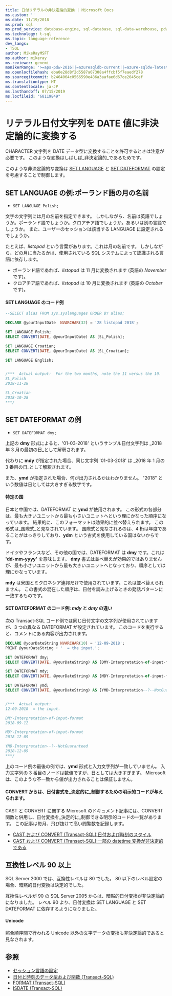 ```yaml
---
title: 日付リテラルの非決定論的変換 | Microsoft Docs
ms.custom: ''
ms.date: 11/19/2018
ms.prod: sql
ms.prod_service: database-engine, sql-database, sql-data-warehouse, pdw
ms.technology: t-sql
ms.topic: language-reference
dev_langs:
- TSQL
author: MikeRayMSFT
ms.author: mikeray
ms.reviewer: genemi
monikerRange: '>=aps-pdw-2016||=azuresqldb-current||=azure-sqldw-latest||>=sql-server-2016||=sqlallproducts-allversions||>=sql-server-linux-2017||=azuresqldb-mi-current'
ms.openlocfilehash: eba0e28d8f2d5587a07308a4ffcbf5f7eaedf278
ms.sourcegitcommit: b2464064c0566590e486a3aafae6d67ce2645cef
ms.translationtype: HT
ms.contentlocale: ja-JP
ms.lasthandoff: 07/15/2019
ms.locfileid: "68119849"
---
```

# <a name="nondeterministic-conversion-of-literal-date-strings-into-date-values"></a>リテラル日付文字列を DATE 値に非決定論的に変換する

CHARACTER 文字列を DATE データ型に変換することを許可するときは注意が必要です。 このような変換はしばしば_非決定論的_であるためです。

このような非決定論的な変換は [SET LANGUAGE](../statements/set-language-transact-sql.md) と [SET DATEFORMAT](../statements/set-dateformat-transact-sql.md) の設定を考慮することで制御します。



## <a name="set-language-example-month-name-in-polish"></a>SET LANGUAGE の例:ポーランド語の月の名前

- `SET LANGUAGE Polish;`

文字の文字列には月の名前を指定できます。 しかしながら、名前は英語でしょうか。ポーランド語でしょうか。クロアチア語でしょうか。あるいは別の言語でしょうか。 また、ユーザーのセッションは該当する LANGUAGE に設定されるでしょうか。

たとえば、_listopad_ という言葉があります。これは月の名前です。 しかしながら、どの月に当たるかは、使用されている SQL システムによって認識される言語に依存します。
- ポーランド語であれば、_listopad_ は 11 月に変換されます (英語の _November_ です)。
- クロアチア語であれば、_listopad_ は 10 月に変換されます (英語の _October_ です)。

#### <a name="code-example-of-set-language"></a>SET LANGUAGE のコード例

```sql
--SELECT alias FROM sys.syslanguages ORDER BY alias;

DECLARE @yourInputDate  NVARCHAR(32) = '28 listopad 2018';

SET LANGUAGE Polish;
SELECT CONVERT(DATE, @yourInputDate) AS [SL_Polish];

SET LANGUAGE Croatian;
SELECT CONVERT(DATE, @yourInputDate) AS [SL_Croatian];

SET LANGUAGE English;


/***  Actual output:  For the two months, note the 11 versus the 10.
SL_Polish
2018-11-28

SL_Croatian
2018-10-28
***/
```



## <a name="set-dateformat-example"></a>SET DATEFORMAT の例

- `SET DATEFORMAT dmy;`

上記の **dmy** 形式によると、'01-03-2018' というサンプル日付文字列は _2018 年 3 月の最初の日_として解釈されます。

代わりに **mdy** が指定された場合、同じ文字列 '01-03-2018' は _2018 年 1 月の 3 番目の日_として解釈されます。

また、**ymd** が指定された場合、何が出力されるかはわかりません。 "2018" という数値は日としては大きすぎる数字です。
<!--
The preceding claim of "no guarantee" might be incorrect, in the minds of the SQL query engine Developer team?
-->

#### <a name="specific-countries"></a>特定の国

日本と中国では、DATEFORMAT に **ymd** が使用されます。 この形式の各部分は、最も大きいユニットから最も小さいユニットへという理にかなった順序になっています。 結果的に、このフォーマットは効果的に並べ替えられます。 この形式は_国際式_と見なされています。 国際式と見なされるのは、4 桁は年度であることがはっきりしており、**ydm** という古式を使用している国はないからです。

ドイツやフランスなど、その他の国では、DATEFORMAT は **dmy** です。これは **'dd-mm-yyyy'** を意味します。 **dmy** 書式は並べ替えが効果的ではありませんが、最も小さいユニットから最も大きいユニットへとなっており、順序としては理にかなっています。

**mdy** は米国とミクロネシア連邦だけで使用されています。これは並べ替えられません。 この書式の混在した順序は、日付を読み上げるときの発話パターンに一致するものです。

#### <a name="code-example-of-set-dateformat-mdy-versus-dmy"></a>SET DATEFORMAT のコード例: *mdy* と *dmy* の違い

次の Transact-SQL コード例では同じ日付文字の文字列が使用されていますが、3 つの異なる DATEFORMAT が設定されています。 このコードを実行すると、コメントにある内容が出力されます。

```sql
DECLARE @yourDateString NVARCHAR(10) = '12-09-2018';
PRINT @yourDateString + '  = the input.';

SET DATEFORMAT dmy;
SELECT CONVERT(DATE, @yourDateString) AS [DMY-Interpretation-of-input-format];

SET DATEFORMAT mdy;
SELECT CONVERT(DATE, @yourDateString) AS [MDY-Interpretation-of-input-format];

SET DATEFORMAT ymd;
SELECT CONVERT(DATE, @yourDateString) AS [YMD-Interpretation--?--NotGuaranteed];


/***  Actual output:
12-09-2018  = the input.

DMY-Interpretation-of-input-format
2018-09-12

MDY-Interpretation-of-input-format
2018-12-09

YMD-Interpretation--?--NotGuaranteed
2018-12-09
***/
```

上のコード例の最後の例では、**ymd** 形式と入力文字列が一致していません。 入力文字列の 3 番目のノードは数値ですが、日としては大きすぎます。 Microsoft は、このような不一致から値が出力されることは保証しません。

#### <a name="convert-offers-explicit-codes-for-deterministic-control-of-date-formats"></a>CONVERT からは、日付書式を_決定的に_制御するための明示的コードが与えられます。

CAST と CONVERT に関する Microsoft のドキュメント記事には、CONVERT 関数と併用し、日付変換を_決定的に_制御できる明示的コードの一覧があります。 この記事は毎月、飛び抜けて高い閲覧数を記録します。

- [CAST および CONVERT (Transact-SQL):日付および時刻のスタイル](../functions/cast-and-convert-transact-sql.md#date-and-time-styles)
- [CAST および CONVERT (Transact-SQL):一部の datetime 変換が非決定的である](../functions/cast-and-convert-transact-sql.md#certain-datetime-conversions-are-nondeterministic)



## <a name="compatibility-level-90-and-above"></a>互換性レベル 90 以上

SQL Server 2000 では、互換性レベルは 80 でした。 80 以下のレベル設定の場合、暗黙的日付変換は決定的でした。

互換性レベルが 90 の SQL Server 2005 からは、暗黙的日付変換が非決定論的になりました。 レベル 90 より、日付変換は SET LANGUAGE と SET DATEFORMAT に依存するようになりました。

#### <a name="unicode"></a>Unicode

<!-- The next live sentence needs an explanatory example!  N'somethingHere?'.
-->
照合順序間で行われる Unicode 以外の文字データの変換も非決定論的であると見なされます。



## <a name="see-also"></a>参照

- [セッション言語の設定](../../relational-databases/collations/set-a-session-language.md)
- [日付と時刻のデータ型および関数 (Transact-SQL)](../functions/date-and-time-data-types-and-functions-transact-sql.md)
- [FORMAT (Transact-SQL)](../functions/format-transact-sql.md)
- [ISDATE (Transact-SQL)](../functions/isdate-transact-sql.md)



<!--
This new article is linked-to by the following articles (at least initially on 2018/11/19).....
...
* docs/relational-databases/views/create-indexed-views.md
* docs/relational-databases/indexes/indexes-on-computed-columns.md
* docs/t-sql/functions/cast-and-convert-transact-sql.md
...
As a reaction to public PR 1279, this approach of creating a new article to link to is a better alternative than a docs/includes/ approach.
GeneMi (MightyPen), 2018/11/19
-->

